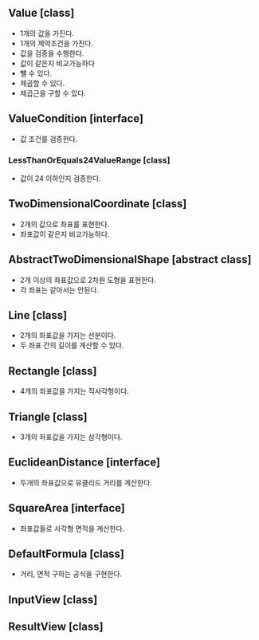 
## Value [class]
- 1개의 값을 가진다.
- 1개의 제약조건을 가진다.
- 값을 검증을 수행한다.
- 값이 같은지 비교가능하다
- 뺼 수 있다.
- 제곱할 수 있다.
- 제곱근을 구할 수 있다.

## ValueCondition [interface]
- 값 조건를 검증한다.

### LessThanOrEquals24ValueRange [class]
- 값이 24 이하인지 검증한다.

## TwoDimensionalCoordinate [class]
- 2개의 값으로 좌표를 표현한다.
- 좌표값이 같은지 비교가능하다.

## AbstractTwoDimensionalShape [abstract class]
- 2개 이상의 좌표값으로 2차원 도형을 표현한다.
- 각 좌표는 같아서는 안된다.

## Line [class]
- 2개의 좌표값을 가지는 선분이다.
- 두 좌표 간의 길이를 계산할 수 있다.

## Rectangle [class]
- 4개의 좌표값을 가지는 직사각형이다.

## Triangle [class]
- 3개의 좌표값을 가지는 삼각형이다.

## EuclideanDistance [interface]
- 두개의 좌표값으로 유클리드 거리를 계산한다.

## SquareArea [interface]
- 좌표값들로 사각형 면적을 계산한다.

## DefaultFormula [class]
- 거리, 면적 구하는 공식을 구현한다.

## InputView [class]

## ResultView [class]
